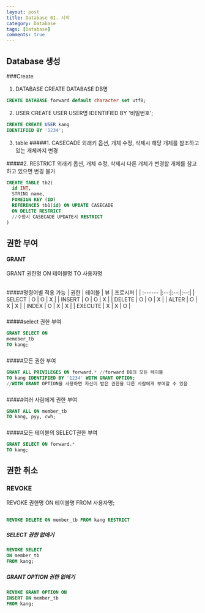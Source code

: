 ```yaml
---
layout: post
title: Database 01. 시작
category: Database
tags: [Database]
comments: true
---
```


## Database 생성  
###Create  
  1. DATABASE
  CREATE DATABASE DB명

  ```SQL
  CREATE DATABASE forward default character set utf8;
  ```


  2. USER
  CREATE USER USER명
  IDENTIFIED BY '비밀번호';

  ```SQL
  CREATE CREATE USER kang
  IDENTIFIED BY '1234';
  ```  

  3. table
  #####1. CASECADE
  외래키 옵션, 개체 수정, 삭제시 해당 개체를 참조하고 있는 개체까지 변경

  #####2. RESTRICT
  외래키 옵션, 개체 수정, 삭제시 다른 개체가 변경할 개체를 참고하고 있으면 변경 불가

  ```SQL
  CREATE TABLE tb2(
    id INT,
    STRING name,
    FOREIGN KEY (ID)
    REFERENCES tb1(id) ON UPDATE CASECADE
    ON DELETE RESTRICT
    //수정시 CASECADE UPDATE시 RESTRICT
  )
  ```
##
## 권한 부여
#### GRANT
 GRANT 권한명 ON 테이블명 TO 사용자명

##
#####명령어별 적용 가능
  | 권한 | 테이블 | 뷰 | 프로시저 |
  | :------ |:--:|:--:|:--:|
  | SELECT  | O | O | X |
  | INSERT  | O | O | X |
  | DELETE  | O | O | X |
  | ALTER   | O | X | X |
  | INDEX   | O | X | X |
  | EXECUTE | X | X | O |
###
#####select 권한 부여
  ```SQL
  GRANT SELECT ON
  memeber_tb
  TO kang;
  ```
###
#####모든 권한 부여
  ```SQL
  GRANT ALL PRIVILEGES ON forward.* //forward DB의 모든 테이블
  TO kang IDENTIFIED BY '1234' WITH GRANT OPTION;
  //WITH GRANT OPTION을 사용하면 자신이 받은 권한을 다른 사람에게 부여할 수 있음
  ```
###
#####여러 사람에게 권한 부여
  ```SQL
  GRANT ALL ON member_tb
  TO kang, pyy, cwh;
  ```
###
#####모든 테이블의 SELECT권한 부여
  ```SQL
  GRANT SELECT ON forward.*
  TO kang;
  ```

##
## 권한 취소
### REVOKE
  REVOKE 권한명
  ON 테이블명
  FROM 사용자명;
##




```SQL
REVOKE DELETE ON member_tb FROM kang RESTRICT
```

##### SELECT 권한 없애기
  ```SQL
  REVOKE SELECT
  ON member_tb
  FROM kang;
  ```
###
##### GRANT OPTION 권한 없애기
  ```SQL
  REVOKE GRANT OPTION ON
  INSERT ON member_tb
  FROM kang;
  ```
